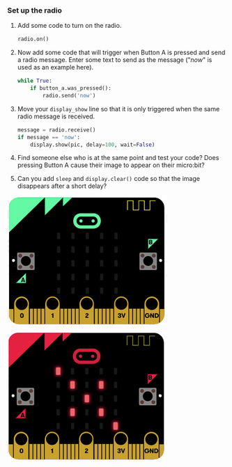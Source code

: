### Set up the radio

1. Add some code to turn on the radio.

    ```python
    radio.on()
    ```

1. Now add some code that will trigger when Button A is pressed and send a radio message. Enter some text to send as the message ("*now*" is used as an example here).

    ```python
    while True:
        if button_a.was_pressed():
            radio.send('now')
    ```

1.  Move your `display_show` line so that it is only triggered when the same radio message is received.

    ```python
    message = radio.receive()
    if message == 'now':
        display.show(pic, delay=100, wait=False)
    ```

1. Find someone else who is at the same point and test your code? Does pressing Button A cause their image to appear on their micro:bit?

1. Can you add  `sleep` and  `display.clear()` code so that the image disappears after a short delay?

![](images/microbit-2.png)

![](images/microbit-3.png)

